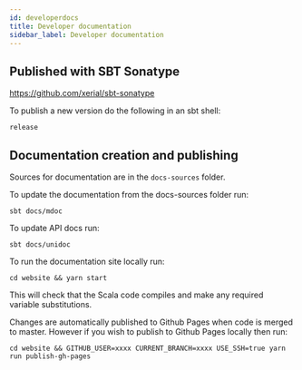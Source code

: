 ```yaml
---
id: developerdocs
title: Developer documentation
sidebar_label: Developer documentation
---
```

## Published with SBT Sonatype
https://github.com/xerial/sbt-sonatype

To publish a new version do the following in an sbt shell:
```
release
```

## Documentation creation and publishing
Sources for documentation are in the `docs-sources` folder.

To update the documentation from the docs-sources folder run:
```
sbt docs/mdoc
```

To update API docs run:
```
sbt docs/unidoc
```

To run the documentation site locally run:
```
cd website && yarn start
```

This will check that the Scala code compiles and make any required variable substitutions.

Changes are automatically published to Github Pages when code is merged to master. However if you wish to publish to
Github Pages locally then run:
```
cd website && GITHUB_USER=xxxx CURRENT_BRANCH=xxxx USE_SSH=true yarn run publish-gh-pages
```